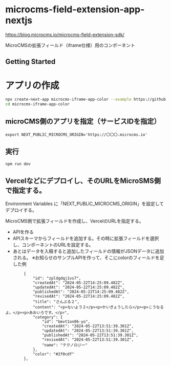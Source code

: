 # microcms-field-extension-app-nextjs
https://blog.microcms.io/microcms-field-extension-sdk/

MicroCMSの拡張フィールド（iframe仕様）用のコンポーネント

## Getting Started

# アプリの作成
```sh
npx create-next-app microcms-iframe-app-color --example https://github.com/microcmsio/microcms-field-extension-sdk/tree/main/examples/nextjs
cd microcms-iframe-app-color
```

## microCMS側のアプリを指定（サービスIDを指定）
```
export NEXT_PUBLIC_MICROCMS_ORIGIN='https://〇〇〇.microcms.io'
```
## 実行
```
npm run dev
```

## Vercelなどにデプロイし、そのURLをMicroSMS側で指定する。
Environment Variables に「NEXT_PUBLIC_MICROCMS_ORIGIN」を設定してデプロイする。

MicroCMS側で拡張フィールドを作成し、VercelのURLを指定する。
- APIを作る
- APIスキーマからフィールドを追加する。その時に拡張フィールドを選択し、コンポーネントのURLを設定する。
- あとはデータを入稿すると追加したフィールドの情報がJSONデータに追加される。
※お知らせのサンプルAPIを作って、そこにcolorのフィールドを足した例
```
        {
            "id": "zpldgdqj1vs7",
            "createdAt": "2024-05-22T14:25:09.482Z",
            "updatedAt": "2024-05-22T14:25:09.482Z",
            "publishedAt": "2024-05-22T14:25:09.482Z",
            "revisedAt": "2024-05-22T14:25:09.482Z",
            "title": "さんぷる２",
            "content": "<p>ないよう２</p><p>かいぎょうしたら</p><p>こうなるよ。</p><p>あおいろです。</p>",
            "category": {
                "id": "bmvt1on06-yo",
                "createdAt": "2024-05-22T13:51:39.301Z",
                "updatedAt": "2024-05-22T13:51:39.301Z",
                "publishedAt": "2024-05-22T13:51:39.301Z",
                "revisedAt": "2024-05-22T13:51:39.301Z",
                "name": "テクノロジー"
            },
            "color": "#2f0cdf"
        },
```
